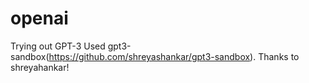 # openai

Trying out GPT-3
Used gpt3-sandbox(https://github.com/shreyashankar/gpt3-sandbox).
Thanks to shreyahankar!
